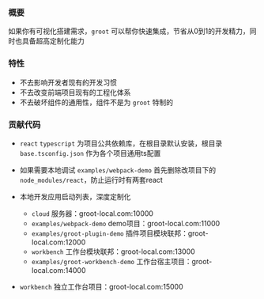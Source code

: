### 概要

如果你有可视化搭建需求，`groot` 可以帮你快速集成，节省从0到1的开发精力，同时也具备超高定制化能力


### 特性
- 不去影响开发者现有的开发习惯
- 不去改变前端项目现有的工程化体系
- 不去破坏组件的通用性，组件不是为 `groot` 特制的

### 贡献代码
- `react` `typescript` 为项目公共依赖库，在根目录默认安装，根目录 `base.tsconfig.json` 作为各个项目通用ts配置
- 如果需要本地调试 `examples/webpack-demo` 首先删除改项目下的 `node_modules/react`，防止运行时有两套react
- 本地开发应用启动列表，深度定制化
  - `cloud` 服务器：groot-local.com:10000
  - `examples/webpack-demo` demo项目：groot-local.com:11000
  - `examples/groot-plugin-demo` 插件项目模块联邦：groot-local.com:12000
  - `workbench` 工作台模块联邦：groot-local.com:13000
  - `examples/groot-workbench-demo` 工作台宿主项目：groot-local.com:14000

- `workbench` 独立工作台项目：groot-local.com:15000